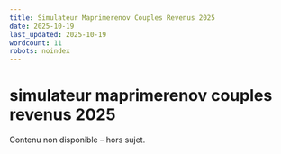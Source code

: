 ```yaml
---
title: Simulateur Maprimerenov Couples Revenus 2025
date: 2025-10-19
last_updated: 2025-10-19
wordcount: 11
robots: noindex
---
```


# simulateur maprimerenov couples revenus 2025

Contenu non disponible – hors sujet.